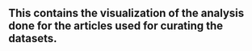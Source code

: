## This contains the visualization of the analysis done for the articles used for curating the datasets.
